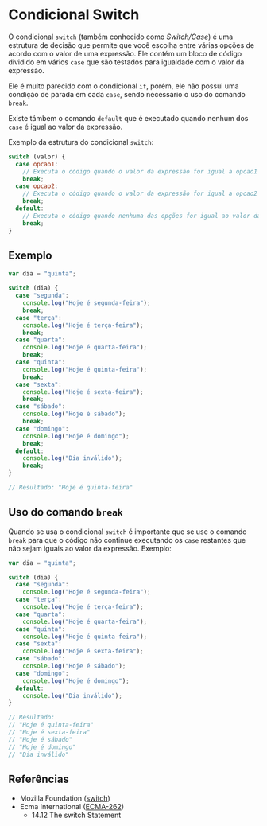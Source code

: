 # Condicional Switch

O condicional `switch` (também conhecido como _Switch/Case_) é uma estrutura de
decisão que permite que você escolha entre várias opções de acordo com o valor
de uma expressão. Ele contém um bloco de código dividido em vários `case` que
são testados para igualdade com o valor da expressão.

Ele é muito parecido com o condicional `if`, porém, ele não possui uma condição
de parada em cada `case`, sendo necessário o uso do comando `break`.

Existe támbem o comando `default` que é executado quando nenhum dos `case` é
igual ao valor da expressão.

Exemplo da estrutura do condicional `switch`:

```javascript
switch (valor) {
  case opcao1:
    // Executa o código quando o valor da expressão for igual a opcao1
    break;
  case opcao2:
    // Executa o código quando o valor da expressão for igual a opcao2
    break;
  default:
    // Executa o código quando nenhuma das opções for igual ao valor da expressão
    break;
}
```

## Exemplo

```javascript
var dia = "quinta";

switch (dia) {
  case "segunda":
    console.log("Hoje é segunda-feira");
    break;
  case "terça":
    console.log("Hoje é terça-feira");
    break;
  case "quarta":
    console.log("Hoje é quarta-feira");
    break;
  case "quinta":
    console.log("Hoje é quinta-feira");
    break;
  case "sexta":
    console.log("Hoje é sexta-feira");
    break;
  case "sábado":
    console.log("Hoje é sábado");
    break;
  case "domingo":
    console.log("Hoje é domingo");
    break;
  default:
    console.log("Dia inválido");
    break;
}

// Resultado: "Hoje é quinta-feira"
```

## Uso do comando `break`

Quando se usa o condicional `switch` é importante que se use o comando `break` para que o código não continue executando os `case` restantes que não sejam iguais ao valor da expressão. Exemplo:

```javascript
var dia = "quinta";

switch (dia) {
  case "segunda":
    console.log("Hoje é segunda-feira");
  case "terça":
    console.log("Hoje é terça-feira");
  case "quarta":
    console.log("Hoje é quarta-feira");
  case "quinta":
    console.log("Hoje é quinta-feira");
  case "sexta":
    console.log("Hoje é sexta-feira");
  case "sábado":
    console.log("Hoje é sábado");
  case "domingo":
    console.log("Hoje é domingo");
  default:
    console.log("Dia inválido");
}

// Resultado:
// "Hoje é quinta-feira"
// "Hoje é sexta-feira"
// "Hoje é sábado"
// "Hoje é domingo"
// "Dia inválido"
```

## Referências

- Mozilla Foundation
  ([switch](https://developer.mozilla.org/pt-BR/docs/Web/JavaScript/Reference/Statements/switch))
- Ecma International ([ECMA-262](https://tc39.es/ecma262))
  - 14.12 The switch Statement

